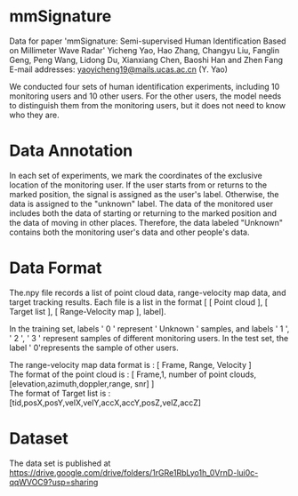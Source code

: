 # mmSignature
Data for paper 'mmSignature: Semi-supervised Human Identification Based on Millimeter Wave Radar'
Yicheng Yao, Hao Zhang, Changyu Liu, Fanglin Geng, Peng Wang, Lidong Du, Xianxiang Chen, Baoshi Han and Zhen Fang
E-mail addresses: yaoyicheng19@mails.ucas.ac.cn (Y. Yao)

We conducted four sets of human identification experiments, including 10 monitoring users and 10 other users. For the other users, the model needs to distinguish them from the monitoring users, but it does not need to know who they are. 

# Data Annotation
In each set of experiments, we mark the coordinates of the exclusive location of the monitoring user.  If the user starts from or returns to the marked position, the signal is assigned as the user's label. Otherwise, the data is assigned to the "unknown" label. The data of the monitored user includes both the data of starting or returning to the marked position and the data of moving in other places. Therefore, the data labeled "Unknown" contains both the monitoring user's data and other people's data.

# Data Format
The.npy file records a list of point cloud data, range-velocity map data, and target tracking results. Each file is a list in the format [ [ Point cloud ], [ Target list ], [ Range-Velocity map ], label]. 

In the training set, labels ' 0 ' represent ' Unknown ' samples, and labels ' 1 ', ' 2 ', ' 3 ' represent samples of different monitoring users. In the test set, the label ' 0'represents the sample of other users.

The range-velocity map data format is : [ Frame, Range, Velocity ]  
The format of the point cloud is : [ Frame,1, number of point clouds, [elevation,azimuth,doppler,range, snr] ]  
The format of Target list is :[tid,posX,posY,velX,velY,accX,accY,posZ,velZ,accZ] 
 
# Dataset
The data set is published at https://drive.google.com/drive/folders/1rGRe1RbLyo1h_0VrnD-lui0c-qqWVOC9?usp=sharing
